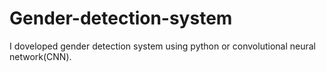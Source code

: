 # Gender-detection-system
I doveloped gender  detection system using python or convolutional neural network(CNN).
